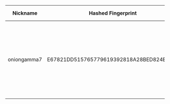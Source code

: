 | Nickname |  Hashed Fingerprint	| Or Addresses | Contact | Running | Flags | Last Seen | First Seen | Last Restarted | Advertised Bandwidth | Platform | Version | Version Status | Recommended Version | Verified hostnames | Exit policy |
|---|---|---|---|---|---|---|---|---|---|---|---|---|---|---|---|
|oniongamma7 | E67821DD515765779619392818A28BED824EE1F2 | ["45.38.20.123:443","[2a0f:85c1:356:231b::1]:443"] | stealthgamme7@pm.me | true | Running, V2Dir, Valid | 2025-10-21 01:00:00 | 2025-10-21 01:00:00 | 2025-10-21 00:04:05 | 8228864 | Tor 0.4.8.19 on Linux | 0.4.8.19 | recommended | true | N/A | ["reject 0.0.0.0/8:*","reject 169.254.0.0/16:*","reject 127.0.0.0/8:*","reject 192.168.0.0/16:*","reject 10.0.0.0/8:*","reject 172.16.0.0/12:*","reject 45.38.20.123:*","reject *:2525","reject *:587","reject *:465","reject *:25","accept *:*"]|
